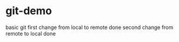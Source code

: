 # git-demo
basic git
first change from local to remote done 
second change from remote to local done

